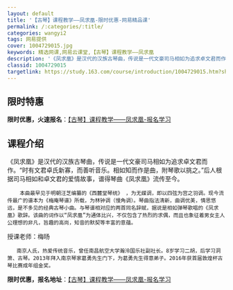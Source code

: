 ```yaml
---
layout: default
title: '【古琴】课程教学——凤求凰-限时优惠-网易精品课'
permalink: /:categories/:title/
categories: wangyi2
tags: 网易提供
cover: 1004729015.jpg
keywords: 精选网课,网易云课堂,【古琴】课程教学——凤求凰
description: '《凤求凰》是汉代的汉族古琴曲，传说是一代文豪司马相如为追求卓文君而作。“时有文君卓氏新寡，而善听音乐。相如知而作是曲，附'
classid: 1004729015
targetlink: https://study.163.com/course/introduction/1004729015.htm?share=1&shareId=1025206652&utm_campaign=share&utm_medium=iphoneShare&utm_source=&utm_u=1025206652
---
```


## 限时特惠

**限时优惠，火速报名**：[【古琴】课程教学——凤求凰-报名学习](https://study.163.com/course/introduction/1004729015.htm?share=1&shareId=1025206652&utm_campaign=share&utm_medium=iphoneShare&utm_source=&utm_u=1025206652)

## 课程介绍

《凤求凰》是汉代的汉族古琴曲，传说是一代文豪司马相如为追求卓文君而作。“时有文君卓氏新寡，而善听音乐。相如知而作是曲，附琴歌以挑之。”后人根据司马相如和卓文君的爱情故事，谱得琴曲《凤求凰》流传至今。



        本曲最早见于明朝汪芝编纂的《西麓堂琴统》 ，为无媒调，即以四弦为宫之羽调。现今流传最广的谱本为《梅庵琴谱》所载，为林钟调（慢角调）。琴曲指法清新，曲调优美，情思悠远，是不多见的经典古琴小曲。与琴谱相对应的两首同名辞赋，据说是相如弹琴歌唱的《凤求凰》歌辞。该曲的词作以“凤求凰”为通体比兴，不仅包含了热烈的求偶，而且也象征着男女主人公理想的非凡，旨趣的高尚，知音的默契等丰富的意蕴。

授课老师：梅旸

       南京人氏，热爱传统音乐，曾任南昌航空大学瀚泠国乐社副社长。8岁学习二胡，后学习洞箫、古琴。2013年拜入南京琴家葛勇先生门下，为葛勇先生得意弟子。2016年获首届敦煌杯古琴比赛成年组金奖。

**限时优惠，报名地址**：[【古琴】课程教学——凤求凰-报名学习](https://study.163.com/course/introduction/1004729015.htm?share=1&shareId=1025206652&utm_campaign=share&utm_medium=iphoneShare&utm_source=&utm_u=1025206652)

